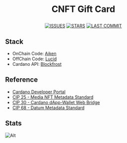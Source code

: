 # <p align="center">CNFT Gift Card</p>

<div align="center">

<!-- [![Licence](https://img.shields.io/github/license/aiken-lang/aiken)](https://github.com/aiken-lang/aiken/blob/main/LICENSE) -->
<!-- [![DEPLOY](https://img.shields.io/github/actions/workflow/status/449sabu/cnft-gift-card/deploy-docusaurus.yml?label=Deploy&style=for-the-badge&branch=main)](https://github.com/449sabu/cnft-gift-card/actions) -->
[![ISSUES](https://img.shields.io/github/issues/449sabu/cnft-gift-card?label=Issues&style=for-the-badge)](https://github.com/449sabu/cnft-gift-card/issues)
[![STARS](https://img.shields.io/github/stars/449sabu/cnft-gift-card?label=Stars&style=for-the-badge)](https://github.com/449sabu/cnft-gift-card/stargazers)
[![LAST COMMIT](https://img.shields.io/github/last-commit/449sabu/cnft-gift-card?style=for-the-badge)](https://github.com/449sabu/cnft-gift-card/commit/main)

</div>

## Stack

- OnChain Code: [Aiken](https://aiken-lang.org/)
- OffChain Code: [Lucid](https://lucid.spacebudz.io/)
- Cardano API: [Blockfrost](https://blockfrost.io/)

## Reference

- [Cardano Developer Portal](https://developers.cardano.org/)
- [CIP 25 - Media NFT Metadata Standard](https://cips.cardano.org/cips/cip25/#version1)
- [CIP 30 - Cardano dApp-Wallet Web Bridge](https://cips.cardano.org/cips/cip30/)
- [CIP 68 - Datum Metadata Standard](https://cips.cardano.org/cips/cip68/)

## Stats

![Alt](https://repobeats.axiom.co/api/embed/c643ccc0a15ba4197a82f984a7cc60bbfd8bec82.svg "Repobeats analytics image")
